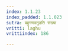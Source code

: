 ```yaml
---
index: 1.1.23
index_padded: 1.1.023
sutra: बहुगणवतुडति संख्या
vritti: laghu
vrittiindex: 186

---
```

